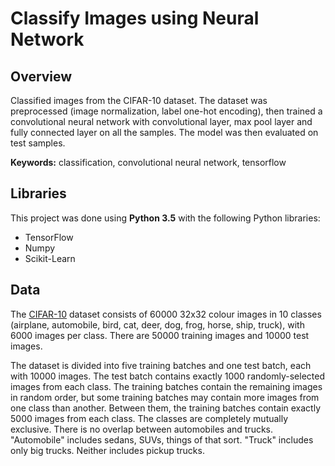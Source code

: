 # Classify Images using Neural Network 
## Overview 
Classified images from the CIFAR-10 dataset. The dataset was preprocessed (image normalization, label one-hot encoding), then trained a convolutional neural network with convolutional layer, max pool layer and fully connected layer on all the samples. The model was then evaluated on test samples. 

**Keywords:** classification, convolutional neural network, tensorflow 

## Libraries 
This project was done using **Python 3.5** with the following Python libraries: 
- TensorFlow 
- Numpy 
- Scikit-Learn 

## Data 
The [CIFAR-10](https://www.cs.toronto.edu/~kriz/cifar.html) dataset consists of 60000 32x32 colour images in 10 classes (airplane, automobile, bird, cat, deer, dog, frog, horse, ship, truck), with 6000 images per class. There are 50000 training images and 10000 test images. 

The dataset is divided into five training batches and one test batch, each with 10000 images. The test batch contains exactly 1000 randomly-selected images from each class. The training batches contain the remaining images in random order, but some training batches may contain more images from one class than another. Between them, the training batches contain exactly 5000 images from each class. The classes are completely mutually exclusive. There is no overlap between automobiles and trucks. "Automobile" includes sedans, SUVs, things of that sort. "Truck" includes only big trucks. Neither includes pickup trucks. 



